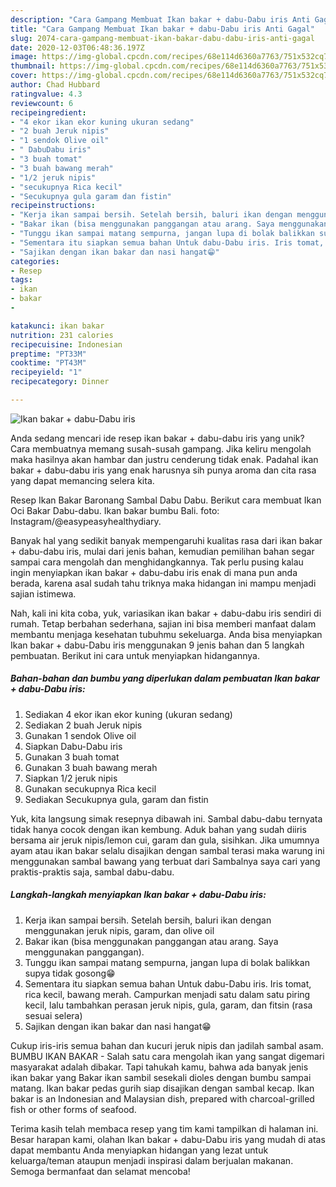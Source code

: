 ```yaml
---
description: "Cara Gampang Membuat Ikan bakar + dabu-Dabu iris Anti Gagal"
title: "Cara Gampang Membuat Ikan bakar + dabu-Dabu iris Anti Gagal"
slug: 2074-cara-gampang-membuat-ikan-bakar-dabu-dabu-iris-anti-gagal
date: 2020-12-03T06:48:36.197Z
image: https://img-global.cpcdn.com/recipes/68e114d6360a7763/751x532cq70/ikan-bakar-dabu-dabu-iris-foto-resep-utama.jpg
thumbnail: https://img-global.cpcdn.com/recipes/68e114d6360a7763/751x532cq70/ikan-bakar-dabu-dabu-iris-foto-resep-utama.jpg
cover: https://img-global.cpcdn.com/recipes/68e114d6360a7763/751x532cq70/ikan-bakar-dabu-dabu-iris-foto-resep-utama.jpg
author: Chad Hubbard
ratingvalue: 4.3
reviewcount: 6
recipeingredient:
- "4 ekor ikan ekor kuning ukuran sedang"
- "2 buah Jeruk nipis"
- "1 sendok Olive oil"
- " DabuDabu iris"
- "3 buah tomat"
- "3 buah bawang merah"
- "1/2 jeruk nipis"
- "secukupnya Rica kecil"
- "Secukupnya gula garam dan fistin"
recipeinstructions:
- "Kerja ikan sampai bersih. Setelah bersih, baluri ikan dengan menggunakan jeruk nipis, garam, dan olive oil"
- "Bakar ikan (bisa menggunakan panggangan atau arang. Saya menggunakan panggangan)."
- "Tunggu ikan sampai matang sempurna, jangan lupa di bolak balikkan supya tidak gosong😁"
- "Sementara itu siapkan semua bahan Untuk dabu-Dabu iris. Iris tomat, rica kecil, bawang merah. Campurkan menjadi satu dalam satu piring kecil, lalu tambahkan perasan jeruk nipis, gula, garam, dan fitsin (rasa sesuai selera)"
- "Sajikan dengan ikan bakar dan nasi hangat😁"
categories:
- Resep
tags:
- ikan
- bakar
- 

katakunci: ikan bakar  
nutrition: 231 calories
recipecuisine: Indonesian
preptime: "PT33M"
cooktime: "PT43M"
recipeyield: "1"
recipecategory: Dinner

---
```



![Ikan bakar + dabu-Dabu iris](https://img-global.cpcdn.com/recipes/68e114d6360a7763/751x532cq70/ikan-bakar-dabu-dabu-iris-foto-resep-utama.jpg)

Anda sedang mencari ide resep ikan bakar + dabu-dabu iris yang unik? Cara membuatnya memang susah-susah gampang. Jika keliru mengolah maka hasilnya akan hambar dan justru cenderung tidak enak. Padahal ikan bakar + dabu-dabu iris yang enak harusnya sih punya aroma dan cita rasa yang dapat memancing selera kita.

Resep Ikan Bakar Baronang Sambal Dabu Dabu. Berikut cara membuat Ikan Oci Bakar Dabu-dabu. Ikan bakar bumbu Bali. foto: Instagram/@easypeasyhealthydiary.

Banyak hal yang sedikit banyak mempengaruhi kualitas rasa dari ikan bakar + dabu-dabu iris, mulai dari jenis bahan, kemudian pemilihan bahan segar sampai cara mengolah dan menghidangkannya. Tak perlu pusing kalau ingin menyiapkan ikan bakar + dabu-dabu iris enak di mana pun anda berada, karena asal sudah tahu triknya maka hidangan ini mampu menjadi sajian istimewa.


Nah, kali ini kita coba, yuk, variasikan ikan bakar + dabu-dabu iris sendiri di rumah. Tetap berbahan sederhana, sajian ini bisa memberi manfaat dalam membantu menjaga kesehatan tubuhmu sekeluarga. Anda bisa menyiapkan Ikan bakar + dabu-Dabu iris menggunakan 9 jenis bahan dan 5 langkah pembuatan. Berikut ini cara untuk menyiapkan hidangannya.

<!--inarticleads1-->

##### Bahan-bahan dan bumbu yang diperlukan dalam pembuatan Ikan bakar + dabu-Dabu iris:

1. Sediakan 4 ekor ikan ekor kuning (ukuran sedang)
1. Sediakan 2 buah Jeruk nipis
1. Gunakan 1 sendok Olive oil
1. Siapkan  Dabu-Dabu iris
1. Gunakan 3 buah tomat
1. Gunakan 3 buah bawang merah
1. Siapkan 1/2 jeruk nipis
1. Gunakan secukupnya Rica kecil
1. Sediakan Secukupnya gula, garam dan fistin


Yuk, kita langsung simak resepnya dibawah ini. Sambal dabu-dabu ternyata tidak hanya cocok dengan ikan kembung. Aduk bahan yang sudah diiris bersama air jeruk nipis/lemon cui, garam dan gula, sisihkan. Jika umumnya ayam atau ikan bakar selalu disajikan dengan sambal terasi maka warung ini menggunakan sambal bawang yang terbuat dari Sambalnya saya cari yang praktis-praktis saja, sambal dabu-dabu. 

<!--inarticleads2-->

##### Langkah-langkah menyiapkan Ikan bakar + dabu-Dabu iris:

1. Kerja ikan sampai bersih. Setelah bersih, baluri ikan dengan menggunakan jeruk nipis, garam, dan olive oil
1. Bakar ikan (bisa menggunakan panggangan atau arang. Saya menggunakan panggangan).
1. Tunggu ikan sampai matang sempurna, jangan lupa di bolak balikkan supya tidak gosong😁
1. Sementara itu siapkan semua bahan Untuk dabu-Dabu iris. Iris tomat, rica kecil, bawang merah. Campurkan menjadi satu dalam satu piring kecil, lalu tambahkan perasan jeruk nipis, gula, garam, dan fitsin (rasa sesuai selera)
1. Sajikan dengan ikan bakar dan nasi hangat😁


Cukup iris-iris semua bahan dan kucuri jeruk nipis dan jadilah sambal asam. BUMBU IKAN BAKAR - Salah satu cara mengolah ikan yang sangat digemari masyarakat adalah dibakar. Tapi tahukah kamu, bahwa ada banyak jenis ikan bakar yang Bakar ikan sambil sesekali dioles dengan bumbu sampai matang. Ikan bakar pedas gurih siap disajikan dengan sambal kecap. Ikan bakar is an Indonesian and Malaysian dish, prepared with charcoal-grilled fish or other forms of seafood. 

Terima kasih telah membaca resep yang tim kami tampilkan di halaman ini. Besar harapan kami, olahan Ikan bakar + dabu-Dabu iris yang mudah di atas dapat membantu Anda menyiapkan hidangan yang lezat untuk keluarga/teman ataupun menjadi inspirasi dalam berjualan makanan. Semoga bermanfaat dan selamat mencoba!
